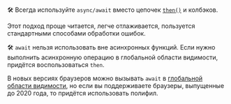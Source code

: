 🛠 Всегда используйте `async/await` вместо цепочек [`then()`](/js/promise-then/) и колбэков.

Этот подход проще читается, легче отлаживается, пользуется стандартными способами обработки ошибок.

🛠 `await` нельзя использовать вне асинхронных функций. Если нужно выполнить асинхронную операцию в глобальной области видимости, придётся воспользоваться `then`.

В новых версиях браузеров можно вызывать `await` в [глобальной области видимости](https://caniuse.com/?search=top%20level%20await), но если вы поддерживаете браузеры, выпущенные до 2020 года, то придётся использовать полифил.
